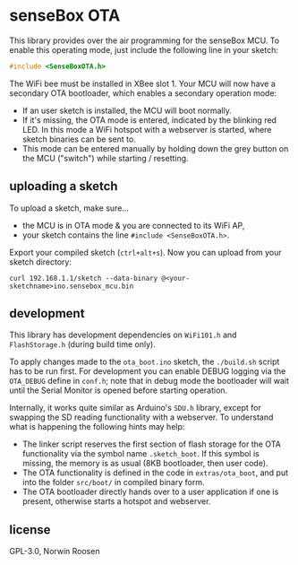# senseBox OTA
This library provides over the air programming for the senseBox MCU.
To enable this operating mode, just include the following line in your sketch:

```c
#include <SenseBoxOTA.h>
```

The WiFi bee must be installed in XBee slot 1.
Your MCU will now have a secondary OTA bootloader, which enables a secondary operation mode:

- If an user sketch is installed, the MCU will boot normally.
- If it's missing, the OTA mode is entered, indicated by the blinking red LED.
    In this mode a WiFi hotspot with a webserver is started, where sketch binaries can be sent to.
- This mode can be entered manually by holding down the grey button on the MCU ("switch") while starting / resetting.

## uploading a sketch
To upload a sketch, make sure...
- the MCU is in OTA mode & you are connected to its WiFi AP,
- your sketch contains the line `#include <SenseBoxOTA.h>`.

Export your compiled sketch (`ctrl+alt+s`). Now you can upload from your sketch directory:

```
curl 192.168.1.1/sketch --data-binary @<your-sketchname>ino.sensebox_mcu.bin
```

## development
This library has development dependencies on `WiFi101.h` and `FlashStorage.h` (during build time only).

To apply changes made to the `ota_boot.ino` sketch, the `./build.sh` script has to be run first.
For development you can enable DEBUG logging via the `OTA_DEBUG` define in `conf.h`; note that in debug mode the bootloader will wait until the Serial Monitor is opened before starting operation.

Internally, it works quite similar as Arduino's `SDU.h` library, except for swapping the SD reading functionality with a webserver.
To understand what is happening the following hints may help:

- The linker script reserves the first section of flash storage for the OTA functionality via the symbol name `.sketch_boot`.
  If this symbol is missing, the memory is as usual (8KB bootloader, then user code).
- The OTA functionality is defined in the code in `extras/ota_boot`, and put into the folder `src/boot/` in compiled binary form.
- The OTA bootloader directly hands over to a user application if one is present, otherwise starts a hotspot and webserver.

## license
GPL-3.0, Norwin Roosen
